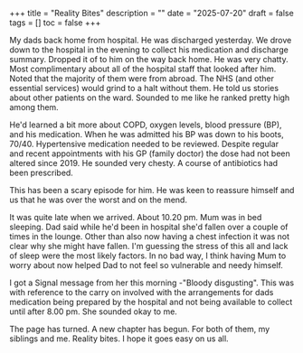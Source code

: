 +++
title = "Reality Bites"
description = ""
date = "2025-07-20"
draft = false
tags = []
toc = false
+++

My dads back home from hospital. He was discharged yesterday. We drove down to the hospital in the evening to collect his medication and discharge summary. Dropped it of to him on the way back home. He was very chatty. Most complimentary about all of the hospital staff that looked after him. Noted that the majority of them were from abroad. The NHS (and other essential services) would grind to a halt without them.  He told us stories about other patients on the ward. Sounded to me like he ranked pretty high among them. 

He'd learned a bit more about COPD, oxygen levels, blood pressure (BP), and his medication. When he was admitted his BP was down to his boots, 70/40. Hypertensive medication needed to be reviewed. Despite regular and recent appointments with his GP (family doctor) the dose had not been altered since 2019. He sounded very chesty. A course of antibiotics had been prescribed. 

This has been a scary episode for him. He was keen to reassure himself and us that he was over the worst and on the mend.

It was quite late when we arrived. About 10.20 pm. Mum was in bed sleeping. Dad said while he'd been in hospital she'd fallen over a couple of times in the lounge. Other than also now having a chest infection it was not clear why she might have fallen. I'm guessing the stress of this all and lack of sleep were the most likely factors. In no bad way, I think having Mum to worry about now helped Dad to not feel so vulnerable and needy himself.  

I got a Signal message from her this morning -"Bloody disgusting". This was with reference to the carry on involved with the arrangements for dads medication being prepared by the hospital and not being available to collect until after 8.00 pm. She sounded okay to me. 

The page has turned. A new chapter has begun. For both of them, my siblings and me. Reality bites. I hope it goes easy on us all.   